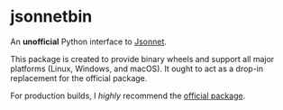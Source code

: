# jsonnetbin
An **unofficial** Python interface to [Jsonnet](https://github.com/google/jsonnet).

This package is created to provide binary wheels and support all major platforms (Linux, Windows, and macOS). It ought to act as a drop-in replacement for the official package.

For production builds, I *highly* recommend the [official package](https://pypi.org/project/jsonnet/).
